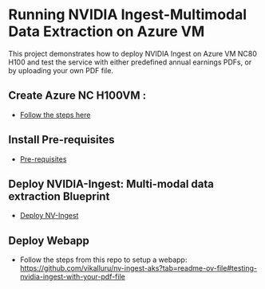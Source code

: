 # Running NVIDIA Ingest-Multimodal Data Extraction on Azure VM

This project demonstrates how to deploy NVIDIA Ingest on Azure VM NC80 H100   and test the service with either predefined annual earnings PDFs, or by uploading your own PDF file.


## Create Azure NC H100VM :
- [Follow the steps here ](./create-vm/readme.md)

## Install Pre-requisites
- [Pre-requisites ](./pre-requisites/readme.md)

## Deploy NVIDIA-Ingest: Multi-modal data extraction Blueprint
- [Deploy NV-Ingest ](./deploy-nvingest/readme.md)

## Deploy  Webapp
- Follow the steps from this repo to setup a webapp: https://github.com/vikalluru/nv-ingest-aks?tab=readme-ov-file#testing-nvidia-ingest-with-your-pdf-file


